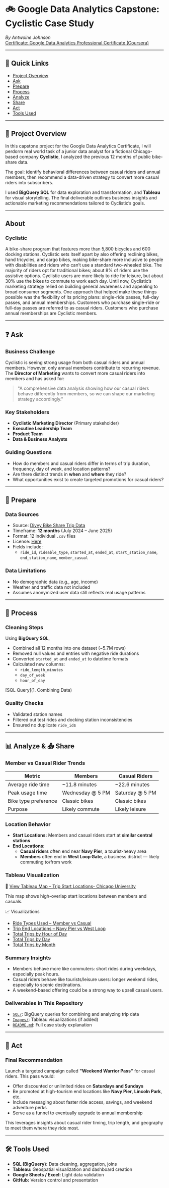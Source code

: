 # 🚲 Google Data Analytics Capstone: Cyclistic Case Study  
*By Antwoine Johnson*  
[Certificate: Google Data Analytics Professional Certificate (Coursera)](https://www.coursera.org/professional-certificates/google-data-analytics)

---

## 📌 Quick Links
- [Project Overview](#project-overview)  
- [Ask](#ask)  
- [Prepare](#prepare)  
- [Process](#process)  
- [Analyze](#analyze)  
- [Share](#share)  
- [Act](#act)  
- [Tools Used](#tools-used)  

---

## 📖 Project Overview

In this capstone project for the Google Data Analytics Certificate, I will perdorm real world task of a junior data analyst for  a fictional Chicago-based company **Cyclistic**, I analyzed the previous 12 months of public bike-share data. 

The goal: identify behavioral differences between casual riders and annual members, then recommend a data-driven strategy to convert more casual riders into subscribers.

I used **BigQuery SQL** for data exploration and transformation, and **Tableau** for visual storytelling. The final deliverable outlines business insights and actionable marketing recommendations tailored to Cyclistic’s goals.

---
## About
### Cyclistic

 A bike-share program that features more than 5,800 bicycles and 600
docking stations. Cyclistic sets itself apart by also offering reclining bikes, hand
tricycles, and cargo bikes, making bike-share more inclusive to people with disabilities
and riders who can’t use a standard two-wheeled bike. The majority of riders opt for
traditional bikes; about 8% of riders use the assistive options. Cyclistic users are more
likely to ride for leisure, but about 30% use the bikes to commute to work each day.
Until now, Cyclistic’s marketing strategy relied on building general awareness and appealing to
broad consumer segments. One approach that helped make these things possible was the
flexibility of its pricing plans: single-ride passes, full-day passes, and annual memberships.
Customers who purchase single-ride or full-day passes are referred to as casual riders.
Customers who purchase annual memberships are Cyclistic members.

---

## ❓ Ask

### Business Challenge

Cyclistic is seeing strong usage from both casual riders and annual members. However, only annual members contribute to recurring revenue. The **Director of Marketing** wants to convert more casual riders into members and has asked for:

> "A comprehensive data analysis showing how our casual riders behave differently from members, so we can shape our marketing strategy accordingly."

### Key Stakeholders
- **Cyclistic Marketing Director** (Primary stakeholder)  
- **Executive Leadership Team**  
- **Product Team**  
- **Data & Business Analysts**

### Guiding Questions
- How do members and casual riders differ in terms of trip duration, frequency, day of week, and location patterns?  
- Are there distinct trends in **when** and **where** they ride?  
- What opportunities exist to create targeted promotions for casual riders?

---

## 📂 Prepare

### Data Sources

- Source: [Divvy Bike Share Trip Data](https://divvy-tripdata.s3.amazonaws.com/index.html)  
- Timeframe: **12 months** (July 2024 – June 2025)  
- Format: 12 individual `.csv` files
- License: [Here](https://divvybikes.com/data-license-agreement)
- Fields include:  
  - `ride_id`, `rideable_type`, `started_at`, `ended_at`, `start_station_name`, `end_station_name`, `member_casual`

### Data Limitations
- No demographic data (e.g., age, income)
- Weather and traffic data not included  
- Assumes anonymized user data still reflects real usage patterns


---

## 🧹 Process

### Cleaning Steps
Using **BigQuery SQL**,
- Combined all 12 months into one dataset (~5.7M rows)  
- Removed null values and entries with negative ride durations  
- Converted `started_at` and `ended_at` to datetime formats  
- Calculated new columns:  
  - `ride_length_minutes`  
  - `day_of_week`  
  - `hour_of_day`
 
 [SQL Query](1. Combining Data)
### Quality Checks
- Validated station names  
- Filtered out test rides and docking station inconsistencies  
- Ensured no duplicate `ride_id`s

---

## 📊 Analyze & 📤 Share


### Member vs Casual Rider Trends

| Metric                | Members              | Casual Riders          |
|----------------------|----------------------|------------------------|
| Average ride time     | ~11.8 minutes         | ~22.6 minutes           |
| Peak usage time       | Wednesday @ 5 PM      | Saturday @ 5 PM         |
| Bike type preference  | Classic bikes         | Classic bikes           |
| Purpose               | Likely commute        | Likely leisure          |

### Location Behavior

- **Start Locations:** Members and casual riders start at **similar central stations**  
- **End Locations:**  
  - **Casual riders** often end near **Navy Pier**, a tourist-heavy area  
  - **Members** often end in **West Loop Gate**, a business district — likely commuting to/from work

### Tableau Visualization
📍 [View Tableau Map – Trip Start Locations- Chicago University](https://public.tableau.com/views/TotalTripsAtStartStations/Sheet1?:language=en-US&:sid=&:redirect=auth&:display_count=n&:origin=viz_share_link)

This map shows high-overlap start locations between members and casuals.

📈 Visualizations

- [Ride Types Used – Member vs Casual](https://public.tableau.com/views/RideTypesUsed/Sheet1?:language=en-US&:sid=&:redirect=auth&:display_count=n&:origin=viz_share_link)
- [Trip End Locations – Navy Pier vs West Loop](https://public.tableau.com/views/TotalTripsEndStations/Sheet1?:language=en-US&:sid=&:redirect=auth&:display_count=n&:origin=viz_share_link)
- [Total Trips by Hour of Day](https://public.tableau.com/views/TotalTrips/Sheet1?:language=en-US&:sid=&:redirect=auth&:display_count=n&:origin=viz_share_link)
- [Total Trips by Day](https://public.tableau.com/views/TotalRidesperDay/Sheet1?:language=en-US&:sid=&:redirect=auth&:display_count=n&:origin=viz_share_link)
- [Total Trips by Month](https://public.tableau.com/views/PerMonthtotals/Sheet1?:language=en-US&:sid=&:redirect=auth&:display_count=n&:origin=viz_share_link)
  


### Summary Insights
- Members behave more like commuters: short rides during weekdays, especially peak hours.  
- Casual riders behave like tourists/leisure users: longer weekend rides, especially to scenic destinations.  
- A weekend-based offering could be a strong way to upsell casual users.

### Deliverables in This Repository
- [`SQL/`](./SQL): BigQuery queries for combining and analyzing trip data  
- [`Images/`](./Images): Tableau visualizations (if added)  
- [`README.md`](./README.md): Full case study explanation

---

## 🚀 Act

### Final Recommendation

Launch a targeted campaign called **"Weekend Warrior Pass"** for casual riders. This pass would:

- Offer discounted or unlimited rides on **Saturdays and Sundays**  
- Be promoted at high-tourism end locations like **Navy Pier**, **Lincoln Park**, etc.  
- Include messaging about faster ride access, savings, and weekend adventure perks  
- Serve as a funnel to eventually upgrade to annual membership

This leverages insights about casual rider timing, trip length, and geography to meet them where they ride most.

---

## 🛠️ Tools Used

- **SQL (BigQuery):** Data cleaning, aggregation, joins  
- **Tableau:** Geospatial visualization and dashboard creation  
- **Google Sheets / Excel:** Light data validation  
- **GitHub:** Version control and presentation
